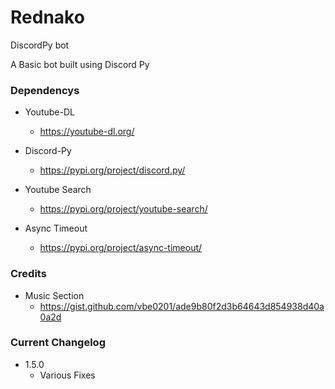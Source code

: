# Rednako
DiscordPy bot


A Basic bot built using Discord Py

### Dependencys

- Youtube-DL
  - https://youtube-dl.org/

- Discord-Py
  - https://pypi.org/project/discord.py/
  
- Youtube Search
  - https://pypi.org/project/youtube-search/
  
- Async Timeout
  - https://pypi.org/project/async-timeout/
  
  
### Credits

- Music Section
  - https://gist.github.com/vbe0201/ade9b80f2d3b64643d854938d40a0a2d
  
  
 ### Current Changelog
  
  - 1.5.0
    - Various Fixes
